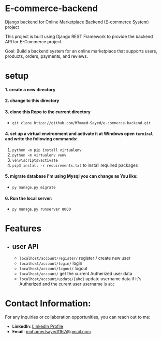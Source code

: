 # E-commerce-backend
Django backend for Online Marketplace Backend (E-commerce System)  project

This project is built using Django REST Framework to provide the backend API for E-Commerce project.

Goal: Build a backend system for an online marketplace that supports users, products, orders, payments, and reviews.

# setup
#### 1.  create a new directory
#### 2.  change to this directory
#### 3.  clone  this Repo to the current directory
- `git clone https://github.com/M7mmed-Sayed/e-commerce-backend.git `

#### 4. set up a virtual environment and activate it at Windows open ``` terminal ``` and write the following commands:
1. `python -m pip install virtualenv`
2. `python -m virtualenv venv`
3. `venv\scripts\activate`
4. `pip3 install -r requirements.txt`  to install required packages 

 #### 5. migrate database i'm using Mysql you can change as You like:
 -  `py manage.py migrate`
 #### 6. Run the local server:
 - `py manage.py runserver 8000`

# **Features**

   - ## user API 
       - `localhost/account/register/` register / create new user
       - `localhost/account/login/` login
       - `localhost/account/logout/` logout
       - `localhost/account/` get the current Autherized user data
       - `localhost/account/update/{abc}` update username data if it's Autherized and the curent user username is `abc`
       


# **Contact Information:**

For any inquiries or collaboration opportunities, you can reach out to me:

- **LinkedIn**: [LinkedIn Profile](https://www.linkedin.com/in/m7mmed-sayed/)
- **Email**: mohamedsayed1167@gmail.com
